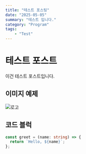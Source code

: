 ```yaml
---
title: "테스트 포스팅"
date: "2025-05-05"
summary: "테스트 입니다."
category: "Program" 
tags: 
    - "Test"
---
```


# 테스트 포스트

이건 테스트 포스트입니다.

## 이미지 예제

![로고](https://placehold.co/600x200)

## 코드 블럭
```ts
const greet = (name: string) => {
  return `Hello, ${name}`;
};
```